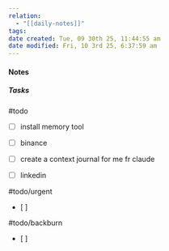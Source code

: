 ```yaml
---
relation:
  - "[[daily-notes]]"
tags:
date created: Tue, 09 30th 25, 11:44:55 am
date modified: Fri, 10 3rd 25, 6:37:59 am
---
```

#### Notes





##### Tasks
#todo
- [ ] install memory tool
- [ ] binance
- [ ] create a context journal for me fr claude
- [ ] linkedin




#todo/urgent
- [ ]

#todo/backburn
- [ ]
